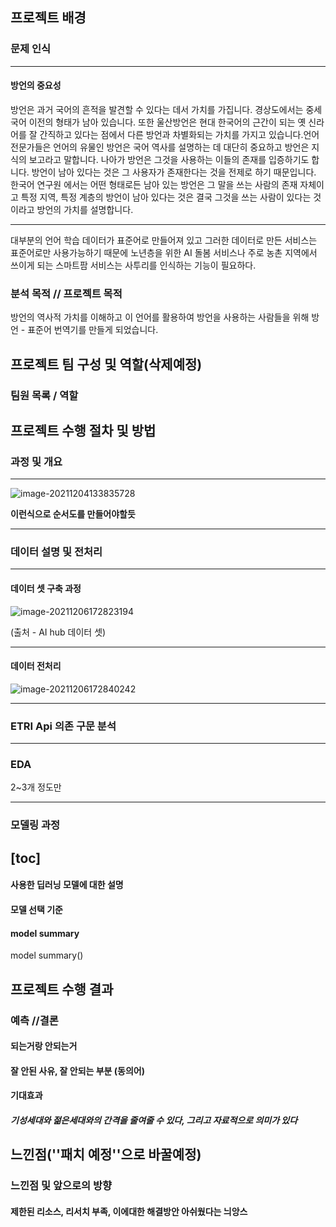 ## 프로젝트 배경

### 문제 인식 

---

#### 방언의 중요성

방언은 과거 국어의 흔적을 발견할 수 있다는 데서 가치를 가집니다. 경상도에서는 중세 국어 이전의 형태가 남아 있습니다. 또한 울산방언은 현대 한국어의 근간이 되는 옛 신라어를 잘 간직하고 있다는 점에서 다른 방언과 차별화되는 가치를 가지고 있습니다.언어 전문가들은 언어의 유물인 방언은 국어 역사를 설명하는 데 대단히 중요하고 방언은 지식의 보고라고 말합니다. 나아가 방언은 그것을 사용하는 이들의 존재를 입증하기도 합니다. 방언이 남아 있다는 것은 그 사용자가 존재한다는 것을 전제로 하기 때문입니다. 한국어 연구원 에서는 어떤 형태로든 남아 있는 방언은 그 말을 쓰는 사람의 존재 자체이고 특정 지역, 특정 계층의 방언이 남아 있다는 것은 결국 그것을 쓰는 사람이 있다는 것이라고 방언의 가치를 설명합니다.

---

대부분의 언어 학습 데이터가 표준어로 만들어져 있고 그러한 데이터로 만든 서비스는 표준어로만 사용가능하기 때문에 노년층을 위한 AI 돌봄 서비스나 주로 농촌 지역에서 쓰이게 되는 스마트팜 서비스는 사투리를 인식하는 기능이 필요하다. 

### 분석 목적 // 프로젝트 목적

방언의 역사적 가치를 이해하고 이 언어를 활용하여 방언을 사용하는 사람들을 위해 방언 - 표준어 번역기를 만들게 되었습니다.

## 프로젝트 팀 구성 및 역할(삭제예정)

### 팀원 목록 / 역할

## 프로젝트 수행 절차 및 방법

### 과정 및 개요

---

![image-20211204133835728](C:/Users/kazio/AppData/Roaming/Typora/typora-user-images/image-20211204133835728.png)

**이런식으로 순서도를 만들어야할듯**

---

### 데이터 설명 및 전처리

---

#### 데이터 셋 구축 과정

![image-20211206172823194](md=images/image-20211206172823194.png)

(출처 - AI hub 데이터 셋)

---

#### 데이터 전처리

![image-20211206172840242](md=images/image-20211206172840242.png)

---

### ETRI Api 의존 구문 분석



---

### EDA

2~3개 정도만

---

### 모델링 과정

[toc]
---

#### 사용한 딥러닝 모델에 대한 설명

#### 모델 선택 기준

#### model summary

model summary()

## 프로젝트 수행 결과

### 예측 //결론 

#### 되는거랑 안되는거

#### 잘 안된 사유, 잘 안되는 부분 (동의어) 

#### 기대효과

##### 기성세대와 젊은세대와의 간격을 줄여줄 수 있다, 그리고 자료적으로 의미가 있다

## 느낀점(''패치 예정''으로 바꿀예정)

### 느낀점 및 앞으로의 방향

#### 제한된 리소스, 리서치 부족, 이에대한 해결방안 아쉬웠다는 늬앙스

